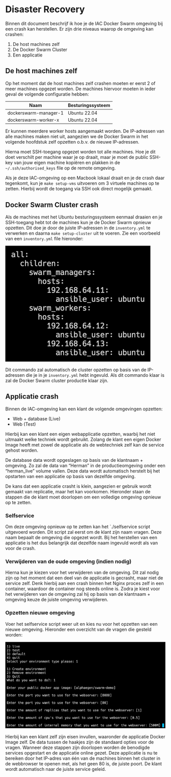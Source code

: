 # Disaster Recovery

Binnen dit document beschrijf ik hoe je de IAC Docker Swarm omgeving bij een crash kan herstellen. Er zijn drie niveaus waarop de omgeving kan crashen:

1. De host machines zelf
2. De Docker Swarm Cluster
3. Een applicatie

## De host machines zelf

Op het moment dat de host machines zelf crashen moeten er eerst 2 of meer machines opgezet worden. De machines hiervoor moeten in ieder geval de volgende configuratie hebben:

| Naam                   | Besturingssysteem |
|------------------------|-------------------|
| dockerswarm-manager-1  | Ubuntu 22.04      |
| dockerswarm-worker-x   | Ubuntu 22.04      |

Er kunnen meerdere worker hosts aangemaakt worden. De IP-adressen van alle machines maken niet uit, aangezien we de Docker Swarm in het volgende hoofdstuk zelf opzetten o.b.v. de nieuwe IP-adressen.

Hierna moet SSH-toegang opgezet worden tot alle machines. Hoe je dit doet verschilt per machine waar je op draait, maar je moet de public SSH-key van jouw eigen machine kopiëren en plakken in de `~/.ssh/authorised_keys` file op de remote omgeving.

Als je deze IAC-omgeving op een Macbook lokaal draait en je de crash daar tegenkomt, kun je `make setup-vms` uitvoeren om 3 virtuele machines op te zetten. Hierbij wordt de toegang via SSH ook direct mogelijk gemaakt.

## Docker Swarm Cluster crash

Als de machines met het Ubuntu besturingssysteem eenmaal draaien en je SSH-toegang hebt tot de machines kun je de Docker Swarm opnieuw opzetten. Dit doe je door de juiste IP-adressen in de `inventory.yml` te verwerken en daarna `make setup-cluster` uit te voeren. Zie een voorbeeld van een `inventory.yml` file hieronder:

![Alt text](inventory.png "Vragen")

Dit commando zal automatisch de cluster opzetten op basis van de IP-adressen die je in je `inventory.yml` hebt ingevuld. Als dit commando klaar is zal de Docker Swarm cluster productie klaar zijn.

## Applicatie crash

Binnen de IAC-omgeving kan een klant de volgende omgevingen opzetten:

- Web + database (Live)
- Web (Test)

Hierbij kan een klant een eigen webapplicatie opzetten, waarbij het niet uitmaakt welke techniek wordt gebruikt. Zolang de klant een eigen Docker Image heeft met zowel de applicatie als de webtechniek zelf kan de service gehost worden.

De database data wordt opgeslagen op basis van de klantnaam + omgeving. Zo zal de data van “Herman” in de productieomgeving onder een “herman_live” volume vallen. Deze data wordt automatisch herstelt bij het opstarten van een applicatie op basis van dezelfde omgeving.

De kans dat een applicatie crasht is klein, aangezien er gebruik wordt gemaakt van replicatie, maar het kan voorkomen. Hieronder staan de stappen die de klant moet doorlopen om een volledige omgeving opnieuw op te zetten.

### Selfservice

Om deze omgeving opnieuw op te zetten kan het `./selfservice script uitgevoerd worden. Dit script zal eerst om de klant zijn naam vragen. Deze naam bepaalt de omgeving die opgezet wordt. Bij het herstellen van een applicatie is het dus belangrijk dat dezelfde naam ingevuld wordt als van voor de crash.

### Verwijderen van de oude omgeving (indien nodig)

Hierna kun je kiezen voor het verwijderen van de omgeving. Dit zal nodig zijn op het moment dat een deel van de applicatie is gecrasht, maar niet de service zelf. Denk hierbij aan een crash binnen het Nginx proces zelf in een container, waardoor de container nog steeds online is. Zodra je kiest voor het verwijderen van de omgeving zal hij op basis van de klantnaam + omgeving keuze de juiste omgeving verwijderen.

### Opzetten nieuwe omgeving

Voer het selfservice script weer uit en kies nu voor het opzetten van een nieuwe omgeving. Hieronder een overzicht van de vragen die gesteld worden:

![Alt text](vragen.png "Vragen")

Hierbij kan een klant zelf zijn eisen invullen, waaronder de applicatie Docker Image zelf. De data tussen de haakjes zijn de standaard opties voor de vragen. Wanneer deze stappen zijn doorlopen worden de benodigde services opgestart en de applicatie online gezet. Deze applicatie is nu te bereiken door het IP-adres van één van de machines binnen het cluster in de webbrowser te openen met, als het geen 80 is, de juiste poort. De klant wordt automatisch naar de juiste service geleid.
